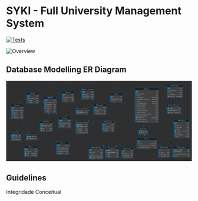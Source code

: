# SYKI - Full University Management System

[![Tests](https://github.com/ZaqueuCavalcante/syki/actions/workflows/tests.yml/badge.svg)](https://github.com/ZaqueuCavalcante/syki/actions/workflows/tests.yml)

![Overview](/Docs/images/syki_overview.gif "Overview")

## Database Modelling ER Diagram

![ER](/Docs/images/ER_07.png "ER")

## Guidelines

Integridade Conceitual
